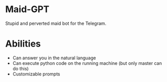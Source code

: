 # Maid-GPT

Stupid and perverted maid bot for the Telegram.

# Abilities

- Can answer you in the natural language
- Can execute python code on the running machine (but only master can do this)
- Customizable prompts
